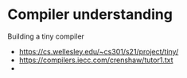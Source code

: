 # Compiler understanding 
Building a tiny compiler 
- https://cs.wellesley.edu/~cs301/s21/project/tiny/
- https://compilers.iecc.com/crenshaw/tutor1.txt
- 
